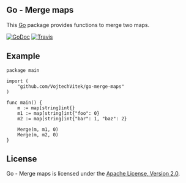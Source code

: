Go - Merge maps
---------------
This [Go](http://golang.org/) package provides functions to merge two maps.

[![GoDoc](https://godoc.org/github.com/VojtechVitek/go-merge-maps?status.png)](https://godoc.org/github.com/VojtechVitek/go-merge-maps)
[![Travis](https://travis-ci.org/VojtechVitek/go-merge-maps.svg?branch=master)](https://travis-ci.org/VojtechVitek/go-merge-maps)

Example
-------

```
package main

import (
    "github.com/VojtechVitek/go-merge-maps"
)

func main() {
    m := map[string]int{}
    m1 := map[string]int{"foo": 0}
    m2 := map[string]int{"bar": 1, "baz": 2}

    Merge(m, m1, 0)
    Merge(m, m2, 0)
}
```

License
-------
Go - Merge maps is licensed under the [Apache License, Version 2.0](http://www.apache.org/licenses/LICENSE-2.0).
